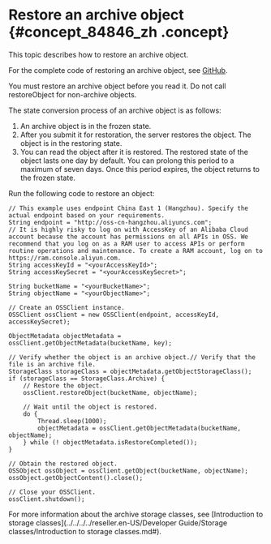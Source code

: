 # Restore an archive object {#concept_84846_zh .concept}

This topic describes how to restore an archive object.

For the complete code of restoring an archive object, see [GitHub](https://github.com/aliyun/aliyun-oss-java-sdk/blob/master/src/test/java/com/aliyun/oss/integrationtests/ArchiveTest.java).

You must restore an archive object before you read it. Do not call restoreObject for non-archive objects.

The state conversion process of an archive object is as follows:

1.  An archive object is in the frozen state.
2.  After you submit it for restoration, the server restores the object. The object is in the restoring state.
3.  You can read the object after it is restored. The restored state of the object lasts one day by default. You can prolong this period to a maximum of seven days. Once this period expires, the object returns to the frozen state.

Run the following code to restore an object:

```language-java
// This example uses endpoint China East 1 (Hangzhou). Specify the actual endpoint based on your requirements.
String endpoint = "http://oss-cn-hangzhou.aliyuncs.com";
// It is highly risky to log on with AccessKey of an Alibaba Cloud account because the account has permissions on all APIs in OSS. We recommend that you log on as a RAM user to access APIs or perform routine operations and maintenance. To create a RAM account, log on to https://ram.console.aliyun.com.
String accessKeyId = "<yourAccessKeyId>";
String accessKeySecret = "<yourAccessKeySecret>";

String bucketName = "<yourBucketName>";
String objectName = "<yourObjectName>";

// Create an OSSClient instance.
OSSClient ossClient = new OSSClient(endpoint, accessKeyId, accessKeySecret);

ObjectMetadata objectMetadata = ossClient.getObjectMetadata(bucketName, key);

// Verify whether the object is an archive object.// Verify that the file is an archive file.
StorageClass storageClass = objectMetadata.getObjectStorageClass();
if (storageClass == StorageClass.Archive) {
    // Restore the object.
    ossClient.restoreObject(bucketName, objectName);
    
    // Wait until the object is restored.
    do {
        Thread.sleep(1000);
        objectMetadata = ossClient.getObjectMetadata(bucketName, objectName);
    } while (! objectMetadata.isRestoreCompleted());
}

// Obtain the restored object.
OSSObject ossObject = ossClient.getObject(bucketName, objectName);
ossObject.getObjectContent().close();

// Close your OSSClient.
ossClient.shutdown();

```

For more information about the archive storage classes, see [Introduction to storage classes](../../../../reseller.en-US/Developer Guide/Storage classes/Introduction to storage classes.md#).

